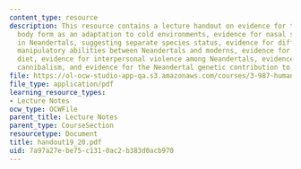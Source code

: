```yaml
---
content_type: resource
description: This resource contains a lecture handout on evidence for the Neandertal
  body form as an adaptation to cold environments, evidence for nasal specializations
  in Neandertals, suggesting separate species status, evidence for differences in
  manipulatory abilities between Neandertals and moderns, evidence for Neandertal
  diet, evidence for interpersonal violence among Neandertals, evidence for Neandertal
  cannibalism, and evidence for the Neandertal genetic contribution to modern humans.
file: https://ol-ocw-studio-app-qa.s3.amazonaws.com/courses/3-987-human-origins-and-evolution-spring-2006/7a97a27ebe75c1310ac2b383d0acb970_handout19_20.pdf
file_type: application/pdf
learning_resource_types:
- Lecture Notes
ocw_type: OCWFile
parent_title: Lecture Notes
parent_type: CourseSection
resourcetype: Document
title: handout19_20.pdf
uid: 7a97a27e-be75-c131-0ac2-b383d0acb970
---
```

